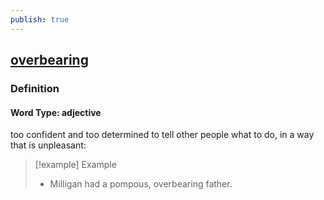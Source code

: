 ```yaml
---
publish: true
---
```


## [overbearing](https://dictionary.cambridge.org/dictionary/english/overbearing)

### Definition
#### Word Type: adjective
too confident and too determined to tell other people what to do, in a way that is unpleasant:

>[!example] Example
> - Milligan had a pompous, overbearing father.
